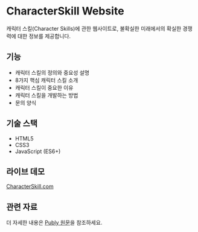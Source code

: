 # CharacterSkill Website

캐릭터 스킬(Character Skills)에 관한 웹사이트로, 불확실한 미래에서의 확실한 경쟁력에 대한 정보를 제공합니다.

## 기능

- 캐릭터 스킬의 정의와 중요성 설명
- 8가지 핵심 캐릭터 스킬 소개
- 캐릭터 스킬이 중요한 이유
- 캐릭터 스킬을 개발하는 방법
- 문의 양식

## 기술 스택

- HTML5
- CSS3 
- JavaScript (ES6+)

## 라이브 데모

[CharacterSkill.com](https://characterskill.com)

## 관련 자료

더 자세한 내용은 [Publy 원문](https://publy.co/content/7717)을 참조하세요.
